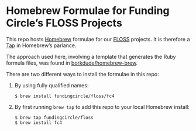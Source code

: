 # Homebrew Formulae for Funding Circle’s FLOSS Projects

This repo hosts [Homebrew][homebrew] formulae for our [FLOSS][floss] projects. It is therefore a
[Tap][tap] in Homebrew’s parlance.

The approach used here, involving a template that generates the Ruby formula files, was found in
[borkdude/homebrew-brew][borkdude-brew-repo].

There are two different ways to install the formulae in this repo:

1. By using fully qualified names:
   ```
   $ brew install fundingcircle/floss/fc4
   ```
1. By first running `brew tap` to add this repo to your local Homebrew install:
   ```
   $ brew tap fundingcircle/floss
   $ brew install fc4
   ```

[borkdude-brew-repo]: https://github.com/borkdude/homebrew-brew
[floss]: https://en.wikipedia.org/wiki/Free_and_open-source_software
[homebrew]: https://brew.sh/
[tap]: https://docs.brew.sh/Taps
